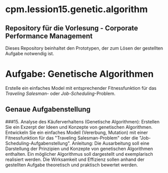 # cpm.lession15.genetic.algorithm
## Repository für die Vorlesung - Corporate Performance Management

Dieses Repository beinhaltet den Prototypen, der zum Lösen der gestellten Aufgabe notwendig ist.

# Aufgabe: Genetische Algorithmen
Erstelle ein einfaches Model mit entsprechender Fitnessfunktion für das _Traveling Salesman_- oder _Job-Scheduling_-Problem.


## Genaue Aufgabenstellung

###15. Analyse des Käuferverhaltens (Genetische Algorithmen):
Erstellen Sie ein Exzerpt der Ideen und Konzepte von genetischen Algorithmen. Entwickeln Sie ein einfaches Modell (Vererbung, Mutation) mit einer Fitnessfunktion für das "Traveling Salesman-Problem" oder die "Job-Scheduling-Aufgabenstellung".
Anleitung: Die Ausarbeitung soll eine Darstellung der Prinzipien und Konzepte von genetischen Algorithmen enthalten. Ein möglicher Algorithmus soll dargestellt und exemplarisch realisiert werden. Die Wirksamkeit und Effizienz sollen anhand der gestellten Aufgabe theoretisch und praktisch bewertet werden.
